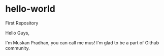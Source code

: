 # hello-world
First Repository

Hello Guys,

I'm Muskan Pradhan, you can call me mus!
I'm glad to be a part of Github community.
